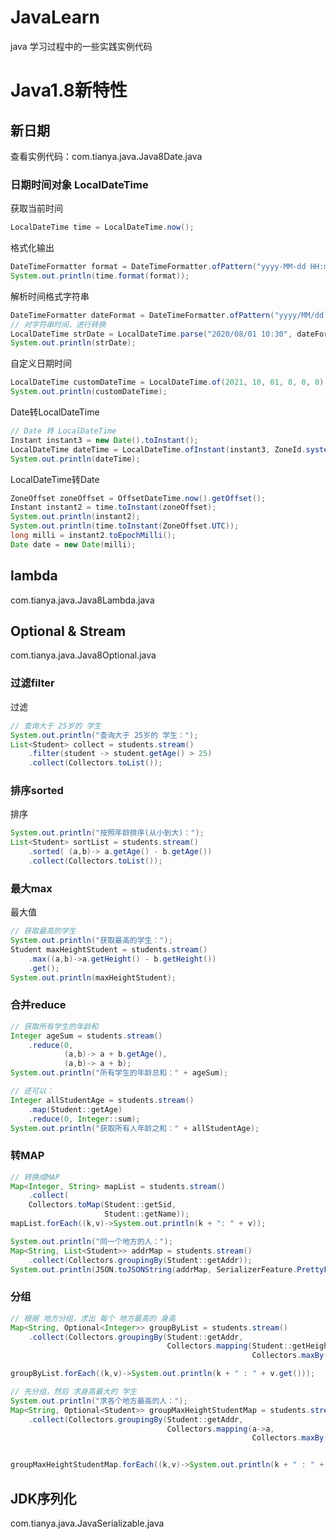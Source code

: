 # JavaLearn


java 学习过程中的一些实践实例代码



# Java1.8新特性



## 新日期



查看实例代码：com.tianya.java.Java8Date.java





### 日期时间对象 LocalDateTime



获取当前时间

~~~java
LocalDateTime time = LocalDateTime.now();
~~~

格式化输出

~~~java
DateTimeFormatter format = DateTimeFormatter.ofPattern("yyyy-MM-dd HH:mm:ss");
System.out.println(time.format(format));
~~~

解析时间格式字符串

~~~java
DateTimeFormatter dateFormat = DateTimeFormatter.ofPattern("yyyy/MM/dd HH:mm");
// 对字符串时间，进行转换
LocalDateTime strDate = LocalDateTime.parse("2020/08/01 10:30", dateFormat);
System.out.println(strDate);
~~~

自定义日期时间

~~~java
LocalDateTime customDateTime = LocalDateTime.of(2021, 10, 01, 8, 0, 0);
System.out.println(customDateTime);
~~~



Date转LocalDateTime

~~~java
// Date 转 LocalDateTime
Instant instant3 = new Date().toInstant();
LocalDateTime dateTime = LocalDateTime.ofInstant(instant3, ZoneId.systemDefault());
System.out.println(dateTime);
~~~



LocalDateTime转Date

~~~java
ZoneOffset zoneOffset = OffsetDateTime.now().getOffset();
Instant instant2 = time.toInstant(zoneOffset);
System.out.println(instant2);
System.out.println(time.toInstant(ZoneOffset.UTC));
long milli = instant2.toEpochMilli();
Date date = new Date(milli);
~~~







## lambda



com.tianya.java.Java8Lambda.java





## Optional & Stream



com.tianya.java.Java8Optional.java





### 过滤filter





过滤

~~~java
// 查询大于 25岁的 学生
System.out.println("查询大于 25岁的 学生：");
List<Student> collect = students.stream()
    .filter(student -> student.getAge() > 25)
    .collect(Collectors.toList());
~~~





### 排序sorted



排序

~~~java
System.out.println("按照年龄排序(从小到大)：");
List<Student> sortList = students.stream()
    .sorted( (a,b)-> a.getAge() - b.getAge())
    .collect(Collectors.toList());
~~~



### 最大max



最大值

~~~java
// 获取最高的学生
System.out.println("获取最高的学生：");
Student maxHeightStudent = students.stream()
    .max((a,b)->a.getHeight() - b.getHeight())
    .get();
System.out.println(maxHeightStudent);
~~~





### 合并reduce

~~~java
// 获取所有学生的年龄和
Integer ageSum = students.stream()
    .reduce(0, 
            (a,b)-> a + b.getAge(), 
            (a,b)-> a + b);
System.out.println("所有学生的年龄总和：" + ageSum);
~~~



~~~java
// 还可以：
Integer allStudentAge = students.stream()
    .map(Student::getAge)
    .reduce(0, Integer::sum);
System.out.println("获取所有人年龄之和：" + allStudentAge);
~~~





### 转MAP

~~~java
// 转换成MAP
Map<Integer, String> mapList = students.stream()
    .collect(
    Collectors.toMap(Student::getSid, 
                     Student::getName));
mapList.forEach((k,v)->System.out.println(k + ": " + v));

~~~



~~~java
System.out.println("同一个地方的人：");
Map<String, List<Student>> addrMap = students.stream()
    .collect(Collectors.groupingBy(Student::getAddr));
System.out.println(JSON.toJSONString(addrMap, SerializerFeature.PrettyFormat));
~~~





### 分组

~~~java
// 根据 地方分组，求出 每个 地方最高的 身高
Map<String, Optional<Integer>> groupByList = students.stream()
    .collect(Collectors.groupingBy(Student::getAddr, 
                                   Collectors.mapping(Student::getHeight, 
                                                      Collectors.maxBy((a,b)->a-b))));

groupByList.forEach((k,v)->System.out.println(k + " : " + v.get()));
~~~



~~~java
// 先分组，然后 求身高最大的 学生
System.out.println("求各个地方最高的人：");
Map<String, Optional<Student>> groupMaxHeightStudentMap = students.stream()
    .collect(Collectors.groupingBy(Student::getAddr, 
                                   Collectors.mapping(a->a, 
                                                      Collectors.maxBy((a,b)->a.getHeight() - b.getHeight()))));


groupMaxHeightStudentMap.forEach((k,v)->System.out.println(k + " : " + v.get()));
~~~























## JDK序列化



com.tianya.java.JavaSerializable.java






